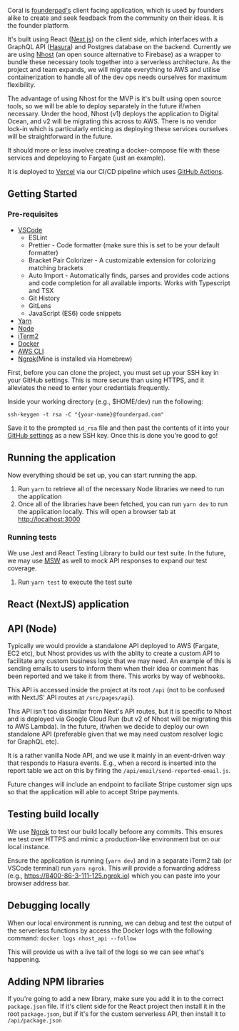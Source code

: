 Coral is [founderpad's](https://www.founderpad.com/) client facing application, which is used by founders alike to create and seek feedback from the community on their ideas. It is the founder platform.

It's built using React ([Next.js](https://nextjs.org/)) on the client side, which interfaces with a GraphQL API ([Hasura](https://hasura.io/)) and Postgres database on the backend. Currently we are using [Nhost](https://nhost.io/) (an open source alternative to Firebase) as a wrapper to bundle these necessary tools together into a serverless architecture. As the project and team expands, we will migrate everything to AWS and utilise containerization to handle all of the dev ops needs ourselves for maximum flexibility.

The advantage of using Nhost for the MVP is it's built using open source tools, so we will be able to deploy separately in the future if/when necessary. Under the hood, Nhost (v1) deploys the application to Digital Ocean, and v2 will be migrating this across to AWS. There is no vendor lock-in which is particularly enticing as deploying these services ourselves will be straightforward in the future.

It should more or less involve creating a docker-compose file with these services and depeloying to Fargate (just an example).

It is deployed to [Vercel](https://vercel.com/) via our CI/CD pipeline which uses [GitHub Actions](https://github.com/features/actions).

## Getting Started

### Pre-requisites

-   [VSCode](https://code.visualstudio.com/)
    -   ESLint
    -   Prettier - Code formatter (make sure this is set to be your default formatter)
    -   Bracket Pair Colorizer - A customizable extension for colorizing matching brackets
    -   Auto Import - Automatically finds, parses and provides code actions and code completion for all available imports. Works with Typescript and TSX
    -   Git History
    -   GitLens
    -   JavaScript (ES6) code snippets
-   [Yarn](https://yarnpkg.com/)
-   [Node](https://nodejs.org/en/)
-   [iTerm2](https://iterm2.com/)
-   [Docker](https://www.docker.com/)
-   [AWS CLI](https://docs.aws.amazon.com/cli/latest/userguide/getting-started-install.html)
-   [Ngrok](https://ngrok.com/)(Mine is installed via Homebrew)

First, before you can clone the project, you must set up your SSH key in your GitHub settings. This is more secure than using HTTPS, and it alleviates the need to enter your credentials frequently.

Inside your working directory (e.g., $HOME/dev) run the following:

```
ssh-keygen -t rsa -C "{your-name}@founderpad.com"
```

Save it to the prompted `id_rsa` file and then past the contents of it into your [GitHub settings](https://github.com/settings/keys) as a new SSH key. Once this is done you're good to go!

## Running the application

Now everything should be set up, you can start running the app.

1. Run `yarn` to retrieve all of the necessary Node libraries we need to run the application
2. Once all of the libraries have been fetched, you can run `yarn dev` to run the application locally. This will open a browser tab at [http://localhost:3000](http://localhost:3000)

### Running tests

We use Jest and React Testing Library to build our test suite. In the future, we may use [MSW](https://mswjs.io/) as well to mock API responses to expand our test coverage.

1. Run `yarn test` to execute the test suite


## React (NextJS) application

## API (Node)
Typically we would provide a standalone API deployed to AWS (Fargate, EC2 etc), but Nhost provides us with the ablity to create a custom API to facilitate any custom business logic that we may need. An example of this is sending emails to users to inform them when their idea or comment has been reported and we take it from there. This works by way of webhooks.

This API is accessed inside the project at its root `/api` (not to be confused with NextJS' API routes at `/src/pages/api`).

This API isn't too dissimilar from Next's API routes, but it is specific to Nhost and is deployed via Google Cloud Run (but v2 of Nhost will be migrating this to AWS Lambda). In the future, if/when we decide to deploy our own standalone API (preferable given that we may need custom resolver logic for GraphQL etc).

It is a rather vanilla Node API, and we use it mainly in an event-driven way that responds to Hasura events. E.g., when a record is inserted into the report table we act on this by firing the `/api/email/send-reported-email.js`.

Future changes will include an endpoint to faciliate Stripe customer sign ups so that the application will able to accept Stripe payments.

## Testing build locally
We use [Ngrok](https://ngrok.com/) to test our build locally befoore any commits. This ensures we test over HTTPS and mimic a production-like environment but on our local instance.

Ensure the application is running (`yarn dev`) and in a separate iTerm2 tab (or VSCode terminal) run `yarn ngrok`. This will provide a forwarding address (e.g., https://8400-86-3-111-125.ngrok.io) which you can paste into your browser address bar.

## Debugging locally
When our local environment is running, we can debug and test the output of the serverless functions by access the Docker logs with the following command:
`docker logs nhost_api --follow`

This will provide us with a live tail of the logs so we can see what's happening.

## Adding NPM libraries
If you're going to add a new library, make sure you add it in to the correct `package.json` file. If it's client side for the React project then install it in the root `package.json`, but if it's for the custom serverless API, then install it to `/api/package.json`
